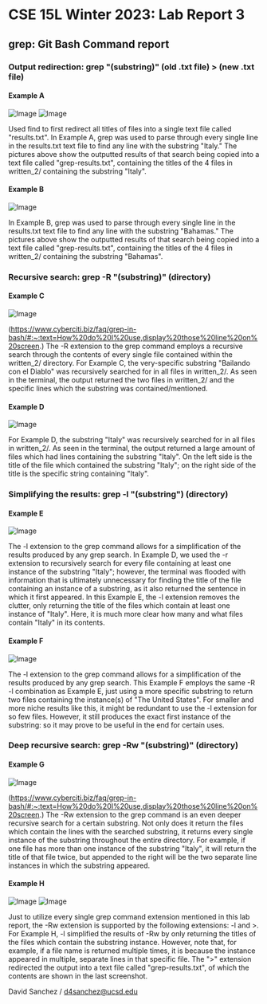 # CSE 15L Winter 2023: Lab Report 3

## grep: Git Bash Command report

### Output redirection: grep "(substring)" (old .txt file) > (new .txt file)

#### Example A
![Image](screenshot1.jpg)
![Image](screenshot2.jpg)

Used find to first redirect all titles of files into a single text file called "results.txt".  In Example  A, grep was used to parse through every single line in the results.txt text file to find any line with the substring "Italy."  The pictures above show the outputted results of that search being copied into a text file called "grep-results.txt", containing the titles of the 4 files in written_2/ containing the substring "Italy".
  
#### Example B
![Image](screenshot3.jpg)
  
In Example B, grep was used to parse through every single line in the results.txt text file to find any line with the substring "Bahamas."  The pictures above show the outputted results of that search being copied into a text file called "grep-results.txt", containing the titles of the 4 files in written_2/ containing the substring "Bahamas".

### Recursive search: grep -R "(substring)" (directory)
  
#### Example C
![Image](screenshot4.jpg)
  
(https://www.cyberciti.biz/faq/grep-in-bash/#:~:text=How%20do%20I%20use,display%20those%20line%20on%20screen.) The -R extension to the grep command employs a recursive search through the contents of every single file contained within the written_2/ directory.  For Example C, the very-specific substring "Bailando con el Diablo" was recursively searched for in all files in written_2/.  As seen in the terminal, the output returned the two files in written_2/ and the specific lines which the substring was contained/mentioned.

#### Example D
![Image](screenshot5.jpg)

For Example D, the substring "Italy" was recursively searched for in all files in written_2/.  As seen in the terminal, the output returned a large amount of files which had lines containing the substring "Italy".  On the left side is the title of the file which contained the substring "Italy"; on the right side of the title is the specific string containing "Italy".  
  
### Simplifying the results: grep -l "(substring") (directory)
  
#### Example E
![Image](screenshot6.jpg)

The -l extension to the grep command allows for a simplification of the results produced by any grep search.  In Example D, we used the -r extension to recursively search for every file containing at least one instance of the substring "Italy"; however, the terminal was flooded with information that is ultimately unnecessary for finding the title of the file containing an instance of a substring, as it also returned the sentence in which it first appeared.  In this Example E, the -l extension removes the clutter, only returning the title of the files which contain at least one instance of "Italy".  Here, it is much more clear how many and what files contain "Italy" in its contents.
  
#### Example F
![Image](screenshot7.jpg)
  
The -l extension to the grep command allows for a simplification of the results produced by any grep search.  This Example F employs the same -R -l combination as Example E, just using a more specific substring to return two files containing the instance(s) of "The United States".  For smaller and more niche results like this, it might be redundant to use the -l extension for so few files.  However, it still produces the exact first instance of the substring: so it may prove to be useful in the end for certain uses.
  
### Deep recursive search: grep -Rw "(substring)" (directory)
  
#### Example G
![Image](screenshot8.jpg)
  
(https://www.cyberciti.biz/faq/grep-in-bash/#:~:text=How%20do%20I%20use,display%20those%20line%20on%20screen.) The -Rw extension to the grep command is an even deeper recursive search for a certain substring.  Not only does it return the files which contain the lines with the searched substring, it returns every single instance of the substring throughout the entire directory.  For example, if one file has more than one instance of the substring "Italy", it will return the title of that file twice, but appended to the right will be the two separate line instances in which the substring appeared.  
  
#### Example H
![Image](screenshot9.jpg)
![Image](screenshot10.jpg)
  
Just to utilize every single grep command extension mentioned in this lab report, the -Rw extension is supported by the following extensions: -l and >.  For Example H, -l simplified the results of -Rw by only returning the titles of the files which contain the substring instance.  However, note that, for example, if a file name is returned multiple times, it is because the instance appeared in multiple, separate lines in that specific file.  The ">" extension redirected the output into a text file called "grep-results.txt", of which the contents are shown in the last screenshot.

David Sanchez / d4sanchez@ucsd.edu
